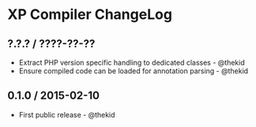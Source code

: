 XP Compiler ChangeLog
=====================

## ?.?.? / ????-??-??

* Extract PHP version specific handling to dedicated classes - @thekid
* Ensure compiled code can be loaded for annotation parsing - @thekid

## 0.1.0 / 2015-02-10

* First public release - @thekid
